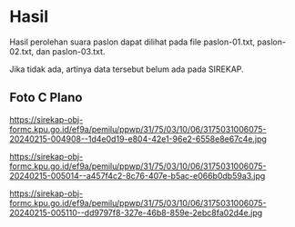 # Hasil

Hasil perolehan suara paslon dapat dilihat pada file paslon-01.txt, paslon-02.txt, dan paslon-03.txt.

Jika tidak ada, artinya data tersebut belum ada pada SIREKAP.

## Foto C Plano

https://sirekap-obj-formc.kpu.go.id/ef9a/pemilu/ppwp/31/75/03/10/06/3175031006075-20240215-004908--1d4e0d19-e804-42e1-96e2-6558e8e67c4e.jpg

https://sirekap-obj-formc.kpu.go.id/ef9a/pemilu/ppwp/31/75/03/10/06/3175031006075-20240215-005014--a457f4c2-8c76-407e-b5ac-e066b0db59a3.jpg

https://sirekap-obj-formc.kpu.go.id/ef9a/pemilu/ppwp/31/75/03/10/06/3175031006075-20240215-005110--dd9797f8-327e-46b8-859e-2ebc8fa02d4e.jpg
